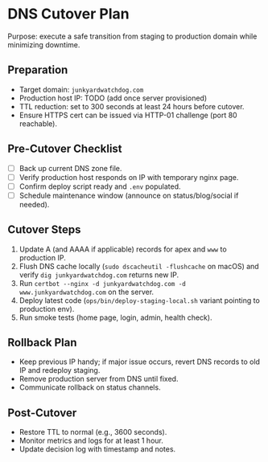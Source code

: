 # DNS Cutover Plan

Purpose: execute a safe transition from staging to production domain while minimizing downtime.

## Preparation
- Target domain: `junkyardwatchdog.com`
- Production host IP: TODO (add once server provisioned)
- TTL reduction: set to 300 seconds at least 24 hours before cutover.
- Ensure HTTPS cert can be issued via HTTP-01 challenge (port 80 reachable).

## Pre-Cutover Checklist
- [ ] Back up current DNS zone file.
- [ ] Verify production host responds on IP with temporary nginx page.
- [ ] Confirm deploy script ready and `.env` populated.
- [ ] Schedule maintenance window (announce on status/blog/social if needed).

## Cutover Steps
1. Update A (and AAAA if applicable) records for apex and `www` to production IP.
2. Flush DNS cache locally (`sudo dscacheutil -flushcache` on macOS) and verify `dig junkyardwatchdog.com` returns new IP.
3. Run `certbot --nginx -d junkyardwatchdog.com -d www.junkyardwatchdog.com` on the server.
4. Deploy latest code (`ops/bin/deploy-staging-local.sh` variant pointing to production env).
5. Run smoke tests (home page, login, admin, health check).

## Rollback Plan
- Keep previous IP handy; if major issue occurs, revert DNS records to old IP and redeploy staging.
- Remove production server from DNS until fixed.
- Communicate rollback on status channels.

## Post-Cutover
- Restore TTL to normal (e.g., 3600 seconds).
- Monitor metrics and logs for at least 1 hour.
- Update decision log with timestamp and notes.
